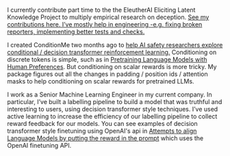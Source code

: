 I currently contribute part time to the the EleutherAI Eliciting Latent Knowledge Project to multiply empirical research on deception.
[See  my contributions here. I’ve mostly help in engineering -e.g. fixing broken reporters, implementing better tests and checks.](https://github.com/EleutherAI/elk/pulls?q=is%3Apr+is%3Aclosed+author%3Athejaminator)

I created ConditionMe two months ago to [help AI safety researchers explore conditional / decision transformer reinforcement learning.](https://github.com/thejaminator/conditionme)
Conditioning on discrete tokens is simple, such as in [Pretraining Language Models with Human Preferences](https://www.google.com/search?client=safari&rls=en&q=Pretraining+Language+Models+with+Human+Preferences&ie=UTF-8&oe=UTF-8).
But conditioning on scalar rewards is more tricky. My package figures out all the changes in padding / position ids / attention masks to help conditioning on scalar rewards for pretrained LLMs.

I work as a Senior Machine Learning Engineer in my current company. In particular, I’ve built a labelling pipeline to build a model that was truthful and interesting to users, using decision transformer style techniques. I’ve used active learning to increase the efficiency of our labelling pipeline to collect reward feedback for our models.
You can see examples of decision transformer style finetuning using OpenAI's api in [Attempts to align Language Models by putting the reward in the prompt](https://github.com/thejaminator/prompt_reward_rl/blob/main/documentation/main_page.md) which uses the OpenAI finetuning API.

